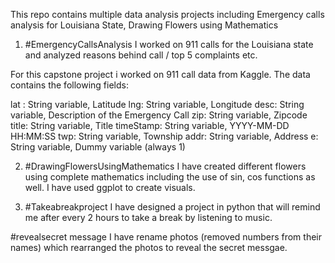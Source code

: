 This repo contains multiple data analysis projects including Emergency calls analysis for Louisiana State, Drawing Flowers using Mathematics 

1) #EmergencyCallsAnalysis
I worked on 911 calls for the Louisiana state and analyzed reasons behind call / top 5 complaints etc.

For this capstone project i worked on 911 call data from Kaggle. The data contains the following fields:

lat : String variable, Latitude
lng: String variable, Longitude
desc: String variable, Description of the Emergency Call
zip: String variable, Zipcode
title: String variable, Title
timeStamp: String variable, YYYY-MM-DD HH:MM:SS
twp: String variable, Township
addr: String variable, Address
e: String variable, Dummy variable (always 1)


2) #DrawingFlowersUsingMathematics
I have created different flowers using complete mathematics including the use of sin, cos functions as well. I have used ggplot to create visuals.

3) #Takeabreakproject
I have designed a project in python that will remind me after every 2 hours to take a break by listening to music.


#revealsecret message
I have rename photos (removed numbers from their names) which rearranged the photos to reveal the secret messgae.
